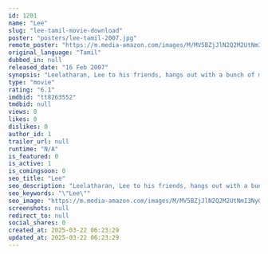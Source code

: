 ```yaml
---
id: 1201
name: "Lee"
slug: "lee-tamil-movie-download"
poster: "posters/lee-tamil-2007.jpg"
remote_poster: "https://m.media-amazon.com/images/M/MV5BZjJlN2Q2M2UtNmI3Ny00MzdhLWE3OGMtMThjYzQ2YWNhMmMzXkEyXkFqcGc@._V1_SX300.jpg"
original_language: "Tamil"
dubbed_in: null
released_date: "16 Feb 2007"
synopsis: "Leelatharan, Lee to his friends, hangs out with a bunch of merry youths who do practically any work and play football in other times. It is a strong-willed and thick-tied group. Chellama, a worker in a facility for the mentally-ch..."
type: "movie"
rating: "6.1"
imdbid: "tt8263552"
tmdbid: null
views: 0
likes: 0
dislikes: 0
author_id: 1
trailer_url: null
runtime: "N/A"
is_featured: 0
is_active: 1
is_comingsoon: 0
seo_title: "Lee"
seo_description: "Leelatharan, Lee to his friends, hangs out with a bunch of merry youths who do practically any work and play football in other times. It is a strong-willed and thick-tied group. Chellama, a worker in a facility for the mentally-ch..."
seo_keywords: "\"Lee\""
seo_image: "https://m.media-amazon.com/images/M/MV5BZjJlN2Q2M2UtNmI3Ny00MzdhLWE3OGMtMThjYzQ2YWNhMmMzXkEyXkFqcGc@._V1_SX300.jpg"
screenshots: null
redirect_to: null
social_shares: 0
created_at: 2025-03-22 06:23:29
updated_at: 2025-03-22 06:23:29
---
```



